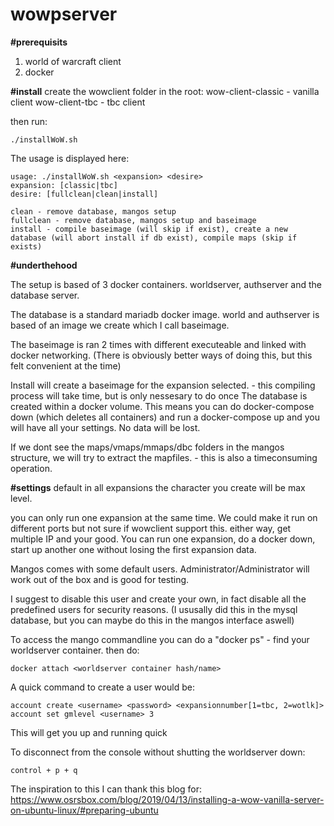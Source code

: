 # wowpserver



**#prerequisits**
1. world of warcraft client
2. docker


**#install**
create the wowclient folder in the root:
wow-client-classic 	- vanilla client
wow-client-tbc		- tbc client

then run:
```
./installWoW.sh 
```
The usage is displayed here:
```
usage: ./installWoW.sh <expansion> <desire>
expansion: [classic|tbc]
desire: [fullclean|clean|install]

clean - remove database, mangos setup
fullclean - remove database, mangos setup and baseimage
install - compile baseimage (will skip if exist), create a new database (will abort install if db exist), compile maps (skip if exists)
```



**#underthehood**

The setup is based of 3 docker containers.
worldserver, authserver and the database server.

The database is a standard mariadb docker image.
world and authserver is based of an image we create which I call baseimage.

The baseimage is ran 2 times with different executeable and linked with docker networking.
(There is obviously better ways of doing this, but this felt convenient at the time)


Install will create a baseimage for the expansion selected. - this compiling process will take time, but is only nessesary to do once
The database is created within a docker volume. This means you can do docker-compose down (which deletes all containers) and run a docker-compose up and you will have all your settings. No data will be lost.

If we dont see the maps/vmaps/mmaps/dbc folders in the mangos structure, we will try to extract the mapfiles. - this is also a timeconsuming operation.

**#settings**
default in all expansions the character you create will be max level.

you can only run one expansion at the same time. We could make it run on different ports but not sure if wowclient support this. either way, get multiple IP and your good.
You can run one expansion, do a docker down, start up another one without losing the first expansion data.

Mangos comes with some default users. 
Administrator/Administrator will work out of the box and is good for testing.

I suggest to disable this user and create your own, in fact disable all the predefined users for security reasons. (I ususally did this in the mysql database, but you can maybe do this in the mangos interface aswell)

To access the mango commandline you can do a "docker ps" - find your worldserver container. then do:
```
docker attach <worldserver container hash/name>
```

A quick command to create a user would be:
```
account create <username> <password> <expansionnumber[1=tbc, 2=wotlk]>
account set gmlevel <username> 3
```
This will get you up and running quick

To disconnect from the console without shutting the worldserver down:
```
control + p + q
```



The inspiration to this I can thank this blog for: 
https://www.osrsbox.com/blog/2019/04/13/installing-a-wow-vanilla-server-on-ubuntu-linux/#preparing-ubuntu





